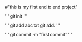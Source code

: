 #"this is my first end to end project"

'''
git init
'''

'''
git add abc.txt
git add.
'''

'''
git commit -m "first commit"
'''